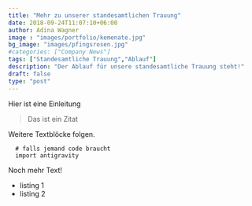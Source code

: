 ```yaml
---
title: "Mehr zu unserer standesamtlichen Trauung"
date: 2018-09-24T11:07:10+06:00
author: Adina Wagner
image : "images/portfolio/kemenate.jpg"
bg_image: "images/pfingsrosen.jpg"
#categories: ["Company News"]
tags: ["Standesamtliche Trauung","Ablauf"]
description: "Der Ablauf für unsere standesamtliche Trauung steht!"
draft: false
type: "post"
---
```



Hier ist eine Einleitung </p>

> Das ist ein Zitat

Weitere Textblöcke folgen.</p>

```
  # falls jemand code braucht  
  import antigravity
```

Noch mehr Text!</p>

- listing 1
- listing 2

